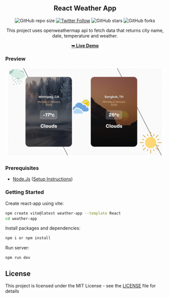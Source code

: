 <div align="center">
  <h2 align="center">React Weather App</h2>
  
  ![GitHub repo size](https://img.shields.io/github/repo-size/mde3/weather-app)
  [![Twitter Follow](https://img.shields.io/twitter/follow/mabiorduom?style=social)](https://twitter.com/intent/follow?screen_name=mabiorduom)
  ![GitHub stars](https://img.shields.io/github/stars/mde3/weather-app?style=social)
  ![GitHub forks](https://img.shields.io/github/forks/mde3/weather-app?style=social)

  This project uses openweathermap api to fetch data that returns city name, date, temperature and weather.

  <a href="https://lucent-weather.netlify.app/"><strong>➥ Live Demo</strong></a>

</div>

### Preview
![Preview screenshot](preview.png)

### Prerequisites
* [Node.Js](https://nodejs.org/) ([Setup Instructions](https://nodejs.org/en/download/package-manager/))

### Getting Started

Create react-app using vite:

```sh
npm create vite@latest weather-app --template React
cd weather-app
```

Install packages and dependencies:

```sh
npm i or npm install
```

Run server:

```sh
npm run dev
```

## License
This project is licensed under the MIT License - see the [LICENSE](LICENSE) file for details
